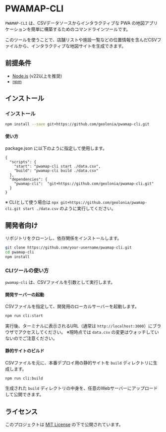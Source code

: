 # PWAMAP-CLI

`PWAMAP-CLI` は、CSVデータソースからインタラクティブな PWA の地図アプリケーションを簡単に構築するためのコマンドラインツールです。

このツールを使うことで、店舗リストや施設一覧などの位置情報を含んだCSVファイルから、インタラクティブな地図サイトを生成できます。

## 前提条件

- [Node.js](httpss://nodejs.org/) (v22以上を推奨)
- [npm](https://www.npmjs.com/)

## インストール

### インストール

```bash
npm install --save git+https://github.com/geolonia/pwamap-cli.git
```

#### 使い方

package.json に以下のように指定して使用します。

```
{
  "scripts": {
    "start": "pwamap-cli start ./data.csv",
    "build": "pwamap-cli build ./data.csv"
  },
  "dependencies": {
    "pwamap-cli":  "git+https://github.com/geolonia/pwamap-cli.git"
  }
}
```


※ CLIとして使う場合は `npx git+https://github.com/geolonia/pwamap-cli.git start ./data.csv` のように実行してください。

## 開発者向け

リポジトリをクローンし、依存関係をインストールします。

```bash
git clone https://github.com/your-username/pwamap-cli.git
cd pwamap-cli
npm install
```

### CLIツールの使い方

`pwamap-cli` は、CSVファイルを引数として実行します。

#### 開発サーバーの起動

CSVファイルを指定して、開発用のローカルサーバーを起動します。

```bash
npm run cli:start
```

実行後、ターミナルに表示されるURL（通常は `http://localhost:3000`）にブラウザでアクセスしてください。
※現時点では `data.csv` の変更はウォッチしていないのでご注意ください。

#### 静的サイトのビルド

CSVファイルを元に、本番デプロイ用の静的サイトを `build` ディレクトリに生成します。

```bash
npm run cli:build
```

生成された `build` ディレクトリの中身を、任意のWebサーバーにアップロードして公開できます。

## ライセンス

このプロジェクトは [MIT License](LICENSE.txt) の下で公開されています。
